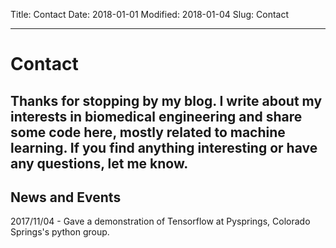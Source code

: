 Title: Contact
Date: 2018-01-01
Modified: 2018-01-04
Slug: Contact

---
# Contact
Thanks for stopping by my blog. I write about my interests in biomedical
 engineering and share some code here, mostly related to machine 
 learning. If you find anything interesting or have any questions, 
 let me know.
---

## News and Events
2017/11/04 - Gave a demonstration of Tensorflow at Pysprings, Colorado
 Springs's python group.